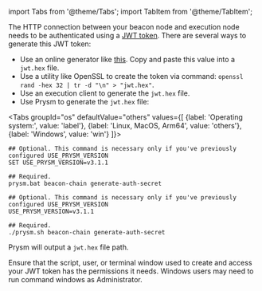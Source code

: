 import Tabs from '@theme/Tabs';
import TabItem from '@theme/TabItem';

The HTTP connection between your beacon node and execution node needs to be authenticated using a [JWT token](https://jwt.io/). There are several ways to generate this JWT token:

 - Use an online generator like [this](https://seanwasere.com/generate-random-hex/). Copy and paste this value into a `jwt.hex` file.
 - Use a utility like OpenSSL to create the token via command: `openssl rand -hex 32 | tr -d "\n" > "jwt.hex"`.
 - Use an execution client to generate the `jwt.hex` file.
 - Use Prysm to generate the `jwt.hex` file:

<Tabs groupId="os" defaultValue="others" values={[
    {label: 'Operating system:', value: 'label'},
    {label: 'Linux, MacOS, Arm64', value: 'others'},
    {label: 'Windows', value: 'win'}
]}>
  <TabItem className="unclickable-element" value="label"></TabItem>
  <TabItem value="win">

```
## Optional. This command is necessary only if you've previously configured USE_PRYSM_VERSION
SET USE_PRYSM_VERSION=v3.1.1

## Required.
prysm.bat beacon-chain generate-auth-secret
```
  
  </TabItem>
  <TabItem value="others">

```
## Optional. This command is necessary only if you've previously configured USE_PRYSM_VERSION
USE_PRYSM_VERSION=v3.1.1

## Required.
./prysm.sh beacon-chain generate-auth-secret
```

  </TabItem>
</Tabs>

Prysm will output a `jwt.hex` file path.


<div class="admonition admonition-caution alert alert--warning"><div class="admonition-content"><p>Ensure that the script, user, or terminal window used to create and access your JWT token has the permissions it needs. Windows users may need to run command windows as Administrator.</p></div></div>